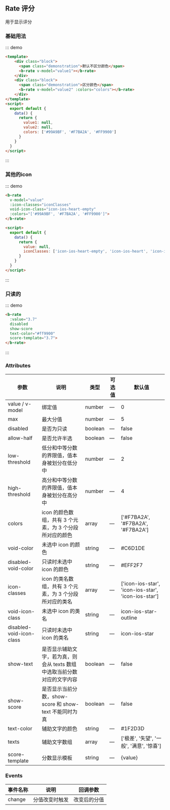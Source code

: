 ## Rate 评分

<template>
    <div class="global-anchor">
      <b-anchor :scroll-offset="100">
        <b-anchor-link href="#ji-chu-yong-fa" title="基础用法"></b-anchor-link>
        <b-anchor-link href="#qi-ta-deicon" title="其他的icon"></b-anchor-link>
        <b-anchor-link href="#zhi-du-de" title="只读的"></b-anchor-link>
        <b-anchor-link href="#attributes" title="Attributes"></b-anchor-link>
        <b-anchor-link href="#events" title="Events"></b-anchor-link>
      </b-anchor>
    </div>
</template>

用于显示评分

### 基础用法

::: demo
```html
<template>
    <div class="block">
      <span class="demonstration">默认不区分颜色</span>
      <b-rate v-model="value1"></b-rate>
    </div>
    <div class="block">
      <span class="demonstration">区分颜色</span>
      <b-rate v-model="value2" :colors="colors"></b-rate>
    </div>
</template>
<script>
  export default {
    data() {
      return {
        value1: null,
        value2: null,
        colors: ['#99A9BF', '#F7BA2A', '#FF9900']
      }
    }
  }
</script>
```
:::

### 其他的icon

::: demo
```html
<b-rate
  v-model="value"
  :icon-classes="iconClasses"
  void-icon-class="icon-ios-heart-empty"
  :colors="['#99A9BF', '#F7BA2A', '#FF9900']">
</b-rate>

<script>
  export default {
    data() {
      return {
        value: null,
        iconClasses: ['icon-ios-heart-empty', 'icon-ios-heart', 'icon-ios-heart'] 
      }
    }
  }
</script>
```
:::

### 只读的

::: demo
```html
<b-rate
  :value="3.7"
  disabled
  show-score
  text-color="#ff9900"
  score-template="3.7">
</b-rate>
```
:::

### Attributes
| 参数      | 说明    | 类型      | 可选值       | 默认值   |
|---------- |-------- |---------- |-------------  |-------- |
| value / v-model | 绑定值 | number | — | 0 |
| max | 最大分值 | number | — | 5 |
| disabled | 是否为只读 | boolean | — | false |
| allow-half | 是否允许半选 | boolean | — | false |
| low-threshold | 低分和中等分数的界限值，值本身被划分在低分中 | number | — | 2 |
| high-threshold | 高分和中等分数的界限值，值本身被划分在高分中 | number | — | 4 |
| colors | icon 的颜色数组，共有 3 个元素，为 3 个分段所对应的颜色 | array | — | ['#F7BA2A', '#F7BA2A', '#F7BA2A'] |
| void-color | 未选中 icon 的颜色 | string | — | #C6D1DE |
| disabled-void-color | 只读时未选中 icon 的颜色 | string | — | #EFF2F7 |
| icon-classes | icon 的类名数组，共有 3 个元素，为 3 个分段所对应的类名 | array | — | ['icon-ios-star', 'icon-ios-star', 'icon-ios-star'] |
| void-icon-class | 未选中 icon 的类名 | string | — | icon-ios-star-outline |
| disabled-void-icon-class | 只读时未选中 icon 的类名 | string | — | icon-ios-star |
| show-text | 是否显示辅助文字，若为真，则会从 texts 数组中选取当前分数对应的文字内容 | boolean | — | false |
| show-score | 是否显示当前分数，show-score 和 show-text 不能同时为真 | boolean | — | false |
| text-color | 辅助文字的颜色 | string | — | #1F2D3D |
| texts | 辅助文字数组 | array | — | ['极差', '失望', '一般', '满意', '惊喜'] |
| score-template | 分数显示模板 | string | — | {value} |

### Events
| 事件名称      | 说明    | 回调参数      |
|---------- |-------- |---------- |
| change | 分值改变时触发 | 改变后的分值 |
